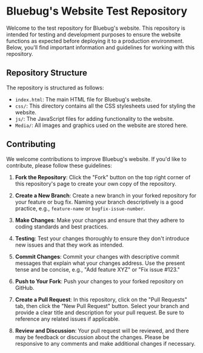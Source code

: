 # Bluebug's Website Test Repository

Welcome to the test repository for Bluebug's website. This repository is intended for testing and development purposes to ensure the website functions as expected before deploying it to a production environment. Below, you'll find important information and guidelines for working with this repository.

## Repository Structure

The repository is structured as follows:

- `index.html`: The main HTML file for Bluebug's website.
- `css/`: This directory contains all the CSS stylesheets used for styling the website.
- `js/`: The JavaScript files for adding functionality to the website.
- `Media/`: All images and graphics used on the website are stored here.

## Contributing

We welcome contributions to improve Bluebug's website. If you'd like to contribute, please follow these guidelines:

1. **Fork the Repository**: Click the "Fork" button on the top right corner of this repository's page to create your own copy of the repository.

2. **Create a New Branch**: Create a new branch in your forked repository for your feature or bug fix. Naming your branch descriptively is a good practice, e.g., `feature-name` or `bugfix-issue-number`.

3. **Make Changes**: Make your changes and ensure that they adhere to coding standards and best practices.

4. **Testing**: Test your changes thoroughly to ensure they don't introduce new issues and that they work as intended.

5. **Commit Changes**: Commit your changes with descriptive commit messages that explain what your changes address. Use the present tense and be concise, e.g., "Add feature XYZ" or "Fix issue #123."

6. **Push to Your Fork**: Push your changes to your forked repository on GitHub.

7. **Create a Pull Request**: In this repository, click on the "Pull Requests" tab, then click the "New Pull Request" button. Select your branch and provide a clear title and description for your pull request. Be sure to reference any related issues if applicable.

8. **Review and Discussion**: Your pull request will be reviewed, and there may be feedback or discussion about the changes. Please be responsive to any comments and make additional changes if necessary.







